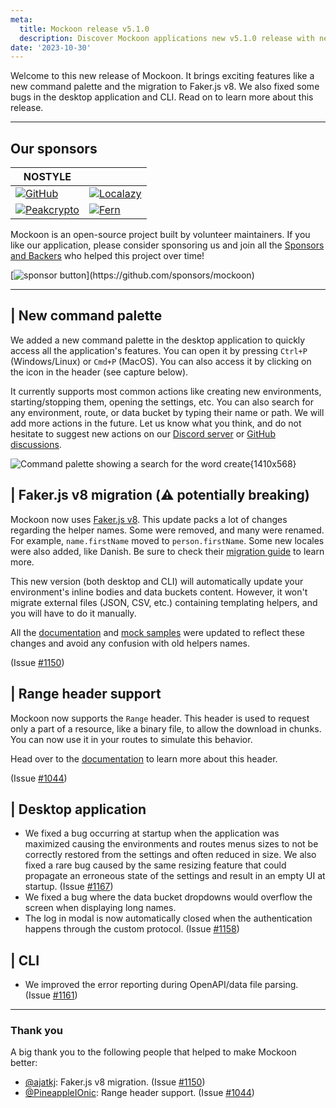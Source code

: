 ```yaml
---
meta:
  title: Mockoon release v5.1.0
  description: Discover Mockoon applications new v5.1.0 release with new command palette, Faker.js v8 migration, Range header support and more.
date: '2023-10-30'
---
```


Welcome to this new release of Mockoon. It brings exciting features like a new command palette and the migration to Faker.js v8. We also fixed some bugs in the desktop application and CLI. Read on to learn more about this release.

---

## Our sponsors

| NOSTYLE                                                                                                                                         |                                                                                                                                            |
| ----------------------------------------------------------------------------------------------------------------------------------------------- | ------------------------------------------------------------------------------------------------------------------------------------------ |
| [![GitHub](https://mockoon.com/images/sponsors/github.png)](https://github.blog/2023-04-12-github-accelerator-our-first-cohort-and-whats-next/) | [![Localazy](https://mockoon.com/images/sponsors/localazy.png)](https://localazy.com/register?ref=a9CiDC61gOac-azO)                        |
| [![Peakcrypto](https://mockoon.com/images/sponsors/peakcrypto.png)](https://www.peakcrypto.com/)                                                | [![Fern](https://mockoon.com/images/sponsors/fern.png)](https://www.devmark.ai/fern/?utm_source=mockoon&utm_loc=releasenote&utm_type=logo) |

Mockoon is an open-source project built by volunteer maintainers. If you like our application, please consider sponsoring us and join all the [Sponsors and Backers](https://github.com/mockoon/mockoon/blob/main/backers.md) who helped this project over time!

[![sponsor button](https://mockoon.com/images/sponsor-btn-250.png?)](https://github.com/sponsors/mockoon)

---

## | New command palette

We added a new command palette in the desktop application to quickly access all the application's features. You can open it by pressing `Ctrl+P` (Windows/Linux) or `Cmd+P` (MacOS). You can also access it by clicking on the icon in the header (see capture below).

It currently supports most common actions like creating new environments, starting/stopping them, opening the settings, etc. You can also search for any environment, route, or data bucket by typing their name or path. We will add more actions in the future. Let us know what you think, and do not hesitate to suggest new actions on our [Discord server](https://discord.gg/FtJjkejKGp) or [GitHub discussions](https://github.com/mockoon/mockoon/discussions).

![Command palette showing a search for the word create{1410x568}](/images/releases/5.1.0/command-palette.png)

## | Faker.js v8 migration (⚠️ potentially breaking)

Mockoon now uses [Faker.js v8](https://fakerjs.dev/guide/upgrading.html). This update packs a lot of changes regarding the helper names. Some were removed, and many were renamed. For example, `name.firstName` moved to `person.firstName`. Some new locales were also added, like Danish. Be sure to check their [migration guide](https://fakerjs.dev/guide/upgrading.html) to learn more.

This new version (both desktop and CLI) will automatically update your environment's inline bodies and data buckets content. However, it won't migrate external files (JSON, CSV, etc.) containing templating helpers, and you will have to do it manually.

All the [documentation](https://mockoon.com/docs/latest/about/) and [mock samples](https://mockoon.com/mock-samples/category/all/) were updated to reflect these changes and avoid any confusion with old helpers names.

(Issue [#1150](https://github.com/mockoon/mockoon/issues/1150))

## | Range header support

Mockoon now supports the `Range` header. This header is used to request only a part of a resource, like a binary file, to allow the download in chunks. You can now use it in your routes to simulate this behavior.

Head over to the [documentation](http://mockoon.com/docs/latest/response-configuration/file-serving/#serving-a-range-of-bytes-from-a-file) to learn more about this header.

(Issue [#1044](https://github.com/mockoon/mockoon/issues/1044))

## | Desktop application

- We fixed a bug occurring at startup when the application was maximized causing the environments and routes menus sizes to not be correctly restored from the settings and often reduced in size. We also fixed a rare bug caused by the same resizing feature that could propagate an erroneous state of the settings and result in an empty UI at startup. (Issue [#1167](https://github.com/mockoon/mockoon/issues/1167))
- We fixed a bug where the data bucket dropdowns would overflow the screen when displaying long names.
- The log in modal is now automatically closed when the authentication happens through the custom protocol. (Issue [#1158](https://github.com/mockoon/mockoon/issues/1158))

## | CLI

- We improved the error reporting during OpenAPI/data file parsing. (Issue [#1161](https://github.com/mockoon/mockoon/issues/1161))

---

### Thank you

A big thank you to the following people that helped to make Mockoon better:

- [@ajatkj](https://github.com/ajatkj): Faker.js v8 migration. (Issue [#1150](https://github.com/mockoon/mockoon/issues/1150))
- [@PineappleIOnic](https://github.com/PineappleIOnic): Range header support. (Issue [#1044](https://github.com/mockoon/mockoon/issues/1044))

